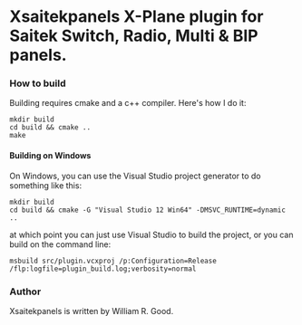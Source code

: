 # Xsaitekpanels X-Plane plugin for Saitek Switch, Radio, Multi & BIP panels.

### How to build
Building requires cmake and a c++ compiler. Here's how I do it:

    mkdir build
    cd build && cmake ..
    make

#### Building on Windows
On Windows, you can use the Visual Studio project generator to do something like this:

    mkdir build
    cd build && cmake -G "Visual Studio 12 Win64" -DMSVC_RUNTIME=dynamic ..

at which point you can just use Visual Studio to build the project, or you can build on the command line:

    msbuild src/plugin.vcxproj /p:Configuration=Release /flp:logfile=plugin_build.log;verbosity=normal

### Author
Xsaitekpanels is written by William R. Good.
